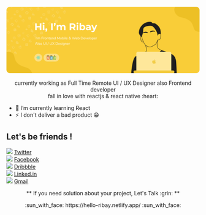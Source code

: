 <p align="center"><img src="Bayu Header 2.png" width="800px" /></p>

<p align="center">currently working as Full Time Remote UI / UX Designer also Frontend developer<br/>
fall in love with reactjs & react native :heart:</p>

- 🌱 I’m currently learning React
- ⚡ I don't deliver a bad product :grin:

## Let's be friends !
<img src="https://img.icons8.com/dusk/64/000000/twitter.png" width="20"/>   [Twitter](https://twitter.com/rbayuokt) <br/>
<img src="https://img.icons8.com/dusk/64/000000/facebook.png" width="20"/>   [Facebook](https://www.facebook.com/RizkybayuCheater) <br/>
<img src="https://img.icons8.com/dusk/64/000000/dribbble.png" width="20"/>   [Dribbble](https://dribbble.com/rbayuokt_) <br/>
<img src="https://img.icons8.com/dusk/64/000000/linkedin.png" width="20"/>   [Linked.in](http://linked.in/rbayuokt) <br/>
<img src="https://img.icons8.com/dusk/64/000000/gmail.png" width="20"/>  [Gmail](mailto:rizkybayuoktavian?subject=Let's%20Talk)

<p align="center"> ** If you need solution about your project, Let's Talk :grin: ** </p>
<p align="center">:sun_with_face:  https://hello-ribay.netlify.app/ :sun_with_face: </p>
